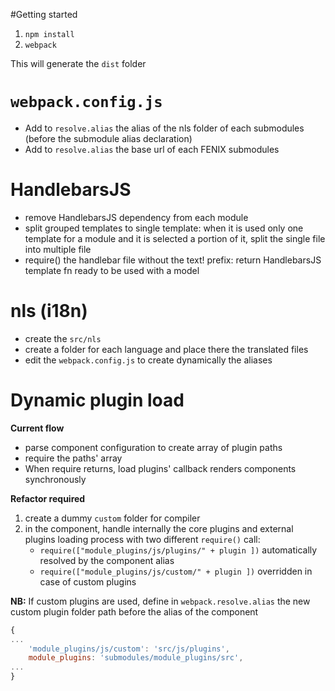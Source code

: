 #Getting started

1. `npm install`
2. `webpack`

This will generate the `dist` folder

# `webpack.config.js`

+ Add to `resolve.alias` the alias of the nls folder of each submodules (before the submodule alias declaration)
+ Add to `resolve.alias` the base url of each FENIX submodules

# HandlebarsJS

+ remove HandlebarsJS dependency from each module
+ split grouped templates to single template: when it is used only one template for a module and it is selected a portion of it, split the single file into multiple file
+ require() the handlebar file without the text! prefix: return HandlebarsJS template fn ready to be used with a model

# nls (i18n)

+ create the `src/nls`
+ create a folder for each language and place there the translated files
+ edit the `webpack.config.js` to create dynamically the aliases

# Dynamic plugin load

**Current flow**

+ parse component configuration to create array of plugin paths
+ require the paths' array 
+ When require returns, load plugins' callback renders components synchronously

**Refactor required**

1. create a dummy `custom` folder for compiler
2. in the component, handle internally the core plugins and external plugins loading process with two different `require()` call:
    * `require(["module_plugins/js/plugins/" + plugin ])` automatically resolved by the component alias
    * `require(["module_plugins/js/custom/" + plugin ])` overridden in case of custom plugins

**NB:** If custom plugins are used, define in `webpack.resolve.alias` the new custom plugin folder path before the alias of the component

```javascript
{
...
    'module_plugins/js/custom': 'src/js/plugins',
    module_plugins: 'submodules/module_plugins/src',
...
}
```
